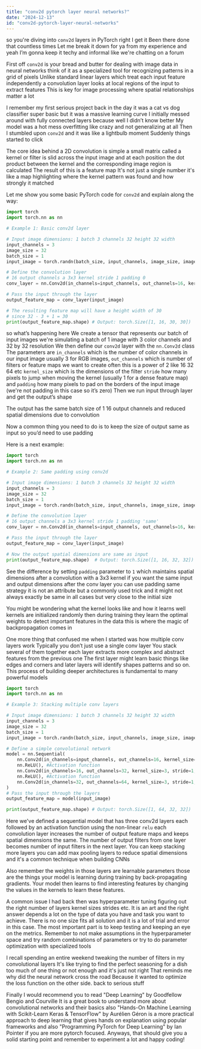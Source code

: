 ```yaml
---
title: "conv2d pytorch layer neural networks?"
date: "2024-12-13"
id: "conv2d-pytorch-layer-neural-networks"
---
```


so you're diving into `conv2d` layers in PyTorch right I get it Been there done that countless times Let me break it down for ya from my experience and yeah I’m gonna keep it techy and informal like we're chatting on a forum

First off `conv2d` is your bread and butter for dealing with image data in neural networks think of it as a specialized tool for recognizing patterns in a grid of pixels Unlike standard linear layers which treat each input feature independently a convolution layer looks at local regions of the input to extract features This is key for image processing where spatial relationships matter a lot

I remember my first serious project back in the day it was a cat vs dog classifier super basic but it was a massive learning curve I initially messed around with fully connected layers because well I didn’t know better My model was a hot mess overfitting like crazy and not generalizing at all Then I stumbled upon `conv2d` and it was like a lightbulb moment Suddenly things started to click

The core idea behind a 2D convolution is simple a small matrix called a kernel or filter is slid across the input image and at each position the dot product between the kernel and the corresponding image region is calculated The result of this is a feature map It's not just a single number it's like a map highlighting where the kernel pattern was found and how strongly it matched

Let me show you some basic PyTorch code for `conv2d` and explain along the way:

```python
import torch
import torch.nn as nn

# Example 1: Basic conv2d layer

# Input image dimensions: 1 batch 3 channels 32 height 32 width
input_channels = 3
image_size = 32
batch_size = 1
input_image = torch.randn(batch_size, input_channels, image_size, image_size)

# Define the convolution layer
# 16 output channels a 3x3 kernel stride 1 padding 0
conv_layer = nn.Conv2d(in_channels=input_channels, out_channels=16, kernel_size=3, stride=1, padding=0)

# Pass the input through the layer
output_feature_map = conv_layer(input_image)

# The resulting feature map will have a height width of 30
# since 32 - 3 + 1 = 30
print(output_feature_map.shape) # Output: torch.Size([1, 16, 30, 30])
```

 so what’s happening here We create a tensor that represents our batch of input images we're simulating a batch of 1 image with 3 color channels and 32 by 32 resolution We then define our `conv2d` layer with the `nn.Conv2d` class The parameters are `in_channels` which is the number of color channels in our input image usually 3 for RGB images, `out_channels` which is number of filters or feature maps we want to create often this is a power of 2 like 16 32 64 etc `kernel_size` which is the dimensions of the filter `stride` how many pixels to jump when moving the kernel (usually 1 for a dense feature map) and `padding` how many pixels to pad on the borders of the input image (we're not padding in this case so it’s zero) Then we run input through layer and get the output’s shape

The output has the same batch size of 1 16 output channels and reduced spatial dimensions due to convolution

Now a common thing you need to do is to keep the size of output same as input so you’d need to use padding

Here is a next example:

```python
import torch
import torch.nn as nn

# Example 2: Same padding using conv2d

# Input image dimensions: 1 batch 3 channels 32 height 32 width
input_channels = 3
image_size = 32
batch_size = 1
input_image = torch.randn(batch_size, input_channels, image_size, image_size)

# Define the convolution layer
# 16 output channels a 3x3 kernel stride 1 padding 'same'
conv_layer = nn.Conv2d(in_channels=input_channels, out_channels=16, kernel_size=3, stride=1, padding=1)

# Pass the input through the layer
output_feature_map = conv_layer(input_image)

# Now the output spatial dimensions are same as input
print(output_feature_map.shape)  # Output: torch.Size([1, 16, 32, 32])
```

See the difference by setting `padding` parameter to `1` which maintains spatial dimensions after a convolution with a 3x3 kernel if you want the same input and output dimensions after the conv layer you can use padding same strategy it is not an attribute but a commonly used trick and it might not always exactly be same in all cases but very close to the initial size

You might be wondering what the kernel looks like and how it learns well kernels are initialized randomly then during training they learn the optimal weights to detect important features in the data this is where the magic of backpropagation comes in

One more thing that confused me when I started was how multiple conv layers work Typically you don’t just use a single conv layer You stack several of them together each layer extracts more complex and abstract features from the previous one The first layer might learn basic things like edges and corners and later layers will identify shapes patterns and so on. This process of building deeper architectures is fundamental to many powerful models

```python
import torch
import torch.nn as nn

# Example 3: Stacking multiple conv layers

# Input image dimensions: 1 batch 3 channels 32 height 32 width
input_channels = 3
image_size = 32
batch_size = 1
input_image = torch.randn(batch_size, input_channels, image_size, image_size)

# Define a simple convolutional network
model = nn.Sequential(
    nn.Conv2d(in_channels=input_channels, out_channels=16, kernel_size=3, stride=1, padding=1),
    nn.ReLU(), #Activation function
    nn.Conv2d(in_channels=16, out_channels=32, kernel_size=3, stride=1, padding=1),
    nn.ReLU(), #Activation function
    nn.Conv2d(in_channels=32, out_channels=64, kernel_size=3, stride=1, padding=1)
)
# Pass the input through the layers
output_feature_map = model(input_image)

print(output_feature_map.shape) # Output: torch.Size([1, 64, 32, 32])
```

Here we've defined a sequential model that has three conv2d layers each followed by an activation function using the non-linear `relu` each convolution layer increases the number of output feature maps and keeps spatial dimensions the same. The number of output filters from one layer becomes number of input filters in the next layer. You can keep stacking more layers you can add max pooling layers to reduce spatial dimensions and it's a common technique when building CNNs

Also remember the weights in those layers are learnable parameters those are the things your model is learning during training by back-propagating gradients. Your model then learns to find interesting features by changing the values in the kernels to learn these features.

A common issue I had back then was hyperparameter tuning figuring out the right number of layers kernel sizes strides etc. It is an art and the right answer depends a lot on the type of data you have and task you want to achieve. There is no one size fits all solution and it is a lot of trial and error in this case. The most important part is to keep testing and keeping an eye on the metrics. Remember to not make assumptions in the hyperparameter space and try random combinations of parameters or try to do parameter optimization with specialized tools

I recall spending an entire weekend tweaking the number of filters in my convolutional layers It's like trying to find the perfect seasoning for a dish too much of one thing or not enough and it's just not right That reminds me why did the neural network cross the road Because it wanted to optimize the loss function on the other side.  back to serious stuff

Finally I would recommend you to read "Deep Learning" by Goodfellow Bengio and Courville It is a great book to understand more about convolutional networks and their basics also "Hands-On Machine Learning with Scikit-Learn Keras & TensorFlow" by Aurélien Géron is a more practical approach to deep learning that gives hands on explanation using popular frameworks and also "Programming PyTorch for Deep Learning" by Ian Pointer if you are more pytorch focused.
Anyways, that should give you a solid starting point and remember to experiment a lot and happy coding!
